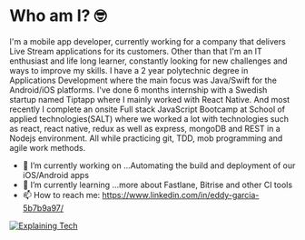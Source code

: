 
<!--
**kirizhu/kirizhu** is a ✨ _special_ ✨ repository because its `README.md` (this file) appears on your GitHub profile.

Here are some ideas to get you started:

- 🔭 I’m currently working on ...
- 🌱 I’m currently learning ...
- 👯 I’m looking to collaborate on ...
- 🤔 I’m looking for help with ...
- 💬 Ask me about ...
- 📫 How to reach me: ...
- 😄 Pronouns: ...
- ⚡ Fun fact: ...
-->

# Who am I? 🤓
I'm a mobile app developer, currently working for a company that delivers Live Stream applications for its customers. Other than that I'm an IT enthusiast and life long learner, constantly looking for new challenges and ways to improve my skills. I have a 2 year polytechnic degree in Applications Development where the main focus was Java/Swift for the Android/iOS platforms. I've done 6 months internship with a Swedish startup named Tiptapp where I mainly worked with React Native. And most recently I complete an onsite Full stack JavaScript Bootcamp at School of applied technologies(SALT) where we worked a lot with technologies such as react, react native, redux as well as express, mongoDB and REST in a Nodejs environment. All while practicing git, TDD, mob programming and agile work methods.

- 🔭 I’m currently working on ...Automating the build and deployment of our iOS/Android apps
- 🌱 I’m currently learning ...more about Fastlane, Bitrise and other CI tools
- 📫 How to reach me: https://www.linkedin.com/in/eddy-garcia-5b7b9a97/


[![Explaining Tech](https://i.postimg.cc/s29H0wjR/Ska-rmavbild-2020-11-05-kl-14-13-15.png)](http://www.youtube.com/watch?v=GpN9lMbD6pw&t "Explaining Tech")
